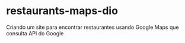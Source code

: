 # restaurants-maps-dio
Criando um site para encontrar restaurantes usando Google Maps que consulta API do Google
